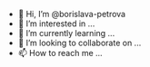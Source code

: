 - 👋 Hi, I’m @borislava-petrova
- 👀 I’m interested in ...
- 🌱 I’m currently learning ...
- 💞️ I’m looking to collaborate on ...
- 📫 How to reach me ...

<!---
borislava-petrova/borislava-petrova is a ✨ special ✨ repository because its `README.md` (this file) appears on your GitHub profile.
You can click the Preview link to take a look at your changes.
--->
